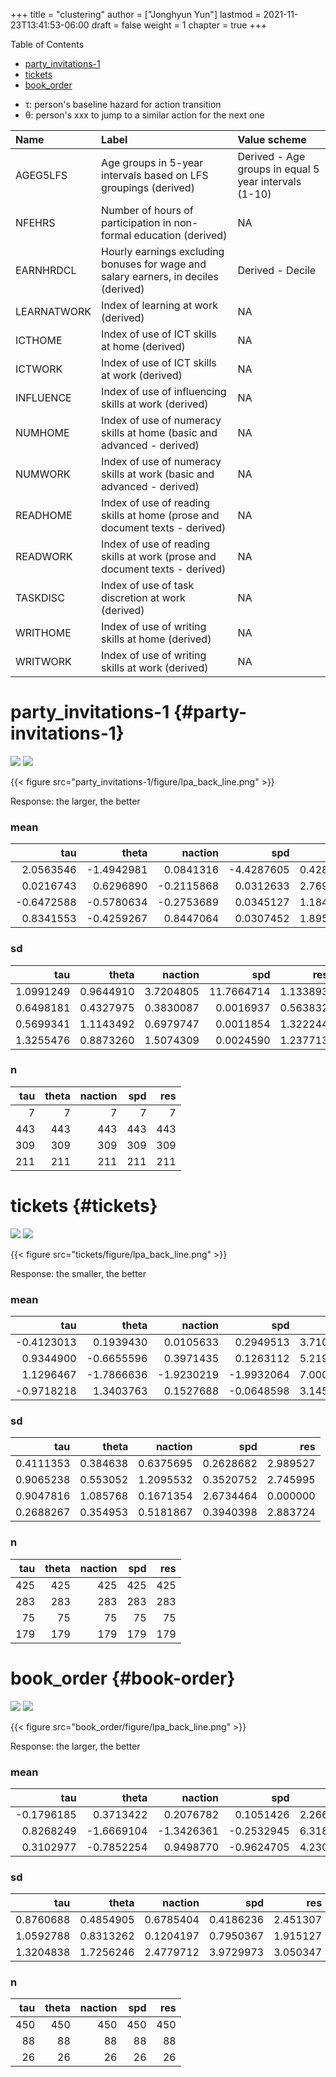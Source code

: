 +++
title = "clustering"
author = ["Jonghyun Yun"]
lastmod = 2021-11-23T13:41:53-06:00
draft = false
weight = 1
chapter = true
+++

<div class="ox-hugo-toc toc">
<div></div>

<div class="heading">Table of Contents</div>

- [party\_invitations-1](#party-invitations-1)
- [tickets](#tickets)
- [book\_order](#book-order)

</div>
<!--endtoc-->

-   &tau;: person's baseline hazard for action transition
-   &theta;: person's xxx to jump to a similar action for the next one

|Name        |Label                                                                               |Value scheme                                          |
|:-----------|:-----------------------------------------------------------------------------------|:-----------------------------------------------------|
|AGEG5LFS    |Age groups in 5-year intervals based on LFS groupings (derived)                     |Derived - Age groups in equal 5 year intervals (1-10) |
|NFEHRS      |Number of hours of participation in non-formal education (derived)                  |NA                                                    |
|EARNHRDCL   |Hourly earnings excluding bonuses for wage and salary earners, in deciles (derived) |Derived - Decile                                      |
|LEARNATWORK |Index of learning at work (derived)                                                 |NA                                                    |
|ICTHOME     |Index of use of ICT skills at home (derived)                                        |NA                                                    |
|ICTWORK     |Index of use of ICT skills at work (derived)                                        |NA                                                    |
|INFLUENCE   |Index of use of influencing skills at work (derived)                                |NA                                                    |
|NUMHOME     |Index of use of numeracy skills at home (basic and advanced - derived)              |NA                                                    |
|NUMWORK     |Index of use of numeracy skills at work (basic and advanced - derived)              |NA                                                    |
|READHOME    |Index of use of reading skills at home (prose and document texts - derived)         |NA                                                    |
|READWORK    |Index of use of reading skills at work (prose and document texts - derived)         |NA                                                    |
|TASKDISC    |Index of use of task discretion at work (derived)                                   |NA                                                    |
|WRITHOME    |Index of use of writing skills at home (derived)                                    |NA                                                    |
|WRITWORK    |Index of use of writing skills at work (derived)                                    |NA                                                    |


# party\_invitations-1 {#party-invitations-1}

![](party_invitations-1/figure/lpa_plot-0.png)
![](party_invitations-1/figure/lpa_plot-1.png)

{{< figure src="party_invitations-1/figure/lpa_back_line.png" >}}

Response: the larger, the better


### mean


|        tau|      theta|    naction|        spd|       res|
|----------:|----------:|----------:|----------:|---------:|
|  2.0563546| -1.4942981|  0.0841316| -4.4287605| 0.4285714|
|  0.0216743|  0.6296890| -0.2115868|  0.0312633| 2.7697517|
| -0.6472588| -0.5780634| -0.2753689|  0.0345127| 1.1844660|
|  0.8341553| -0.4259267|  0.8447064|  0.0307452| 1.8957346|

### sd


|       tau|     theta|   naction|        spd|      res|
|---------:|---------:|---------:|----------:|--------:|
| 1.0991249| 0.9644910| 3.7204805| 11.7664714| 1.133893|
| 0.6498181| 0.4327975| 0.3830087|  0.0016937| 0.563832|
| 0.5699341| 1.1143492| 0.6979747|  0.0011854| 1.322244|
| 1.3255476| 0.8873260| 1.5074309|  0.0024590| 1.237713|

### n


| tau| theta| naction| spd| res|
|---:|-----:|-------:|---:|---:|
|   7|     7|       7|   7|   7|
| 443|   443|     443| 443| 443|
| 309|   309|     309| 309| 309|
| 211|   211|     211| 211| 211|


# tickets {#tickets}

![](tickets/figure/lpa_plot-0.png)
![](tickets/figure/lpa_plot-1.png)

{{< figure src="tickets/figure/lpa_back_line.png" >}}

Response: the smaller, the better


### mean


|        tau|      theta|    naction|        spd|      res|
|----------:|----------:|----------:|----------:|--------:|
| -0.4123013|  0.1939430|  0.0105633|  0.2949513| 3.710588|
|  0.9344900| -0.6655596|  0.3971435|  0.1263112| 5.219081|
|  1.1296467| -1.7866636| -1.9230219| -1.9932064| 7.000000|
| -0.9718218|  1.3403763|  0.1527688| -0.0648598| 3.145251|

### sd


|       tau|    theta|   naction|       spd|      res|
|---------:|--------:|---------:|---------:|--------:|
| 0.4111353| 0.384638| 0.6375695| 0.2628682| 2.989527|
| 0.9065238| 0.553052| 1.2095532| 0.3520752| 2.745995|
| 0.9047816| 1.085768| 0.1671354| 2.6734464| 0.000000|
| 0.2688267| 0.354953| 0.5181867| 0.3940398| 2.883724|

### n


| tau| theta| naction| spd| res|
|---:|-----:|-------:|---:|---:|
| 425|   425|     425| 425| 425|
| 283|   283|     283| 283| 283|
|  75|    75|      75|  75|  75|
| 179|   179|     179| 179| 179|


# book\_order {#book-order}

![](book_order/figure/lpa_plot-0.png)
![](book_order/figure/lpa_plot-1.png)

{{< figure src="book_order/figure/lpa_back_line.png" >}}

Response: the larger, the better


### mean


|        tau|      theta|    naction|        spd|      res|
|----------:|----------:|----------:|----------:|--------:|
| -0.1796185|  0.3713422|  0.2076782|  0.1051426| 2.266667|
|  0.8268249| -1.6669104| -1.3426361| -0.2532945| 6.318182|
|  0.3102977| -0.7852254|  0.9498770| -0.9624705| 4.230769|

### sd


|       tau|     theta|   naction|       spd|      res|
|---------:|---------:|---------:|---------:|--------:|
| 0.8760688| 0.4854905| 0.6785404| 0.4186236| 2.451307|
| 1.0592788| 0.8313262| 0.1204197| 0.7950367| 1.915127|
| 1.3204838| 1.7256246| 2.4779712| 3.9729973| 3.050347|

### n


| tau| theta| naction| spd| res|
|---:|-----:|-------:|---:|---:|
| 450|   450|     450| 450| 450|
|  88|    88|      88|  88|  88|
|  26|    26|      26|  26|  26|
